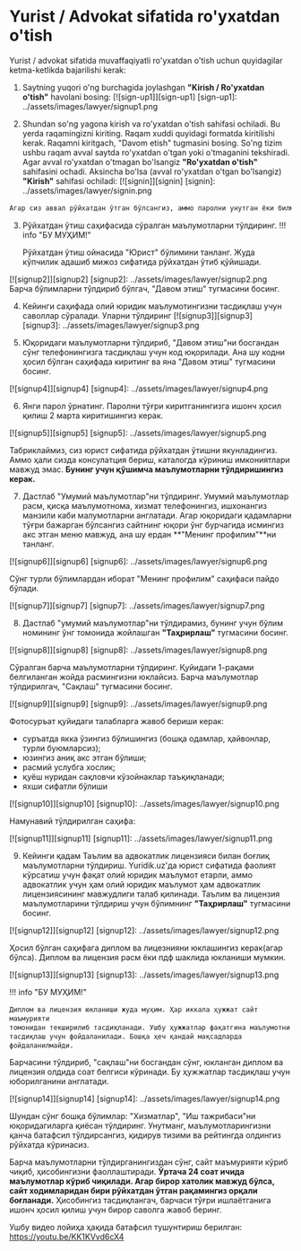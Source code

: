 # Yurist / Advokat sifatida ro'yxatdan o'tish

Yurist / advokat sifatida muvaffaqiyatli ro'yxatdan o'tish uchun quyidagilar ketma-ketlikda bajarilishi kerak:

1. Saytning yuqori o'ng burchagida joylashgan **"Kirish / Ro'yxatdan o'tish"** havolani bosing:
[![sign-up1]][sign-up1]
[sign-up1]: ../assets/images/lawyer/signup1.png

2.  Shundan so'ng yagona kirish va ro'yxatdan o'tish sahifasi ochiladi. Bu yerda raqamingizni kiriting. Raqam xuddi quyidagi formatda kiritilishi kerak. Raqamni kiritgach, "Davom etish" tugmasini bosing. So'ng tizim ushbu raqam avval saytda ro'yxatdan o'tgan yoki o'tmaganini tekshiradi. Agar avval ro'yxatdan o'tmagan bo'lsangiz **"Ro'yxatdan o'tish"** sahifasini ochadi. Aksincha bo'lsa (avval ro'yxatdan o'tgan bo'lsangiz) **"Kirish"** sahifasi ochiladi:
[![signin]][signin]
[signin]: ../assets/images/lawyer/signin.png

``` html
Агар сиз аввал рўйхатдан ўтган бўлсангиз, аммо паролни унутган ёки билмасангиз исталган вақтда "Паролни унутдингизми?" ҳаволасини босиб янги парол ўрнатишингиз мумкин
```

3. Рўйхатдан ўтиш саҳифасида сўралган маълумотларни тўлдиринг.
!!! info "БУ МУҲИМ!"

    Рўйхатдан ўтиш ойнасида "Юрист" бўлимини танланг. 
    Жуда кўпчилик адашиб мижоз сифатида рўйхатдан ўтиб қўйишади.

[![signup2]][signup2]
[signup2]: ../assets/images/lawyer/signup2.png
Барча бўлимларни тўлдириб бўлгач, "Давом этиш" тугмасини босинг. 

4. Кейинги саҳифада олий юридик маълумотингизни тасдиқлаш учун саволлар сўралади. Уларни тўлдиринг
[![signup3]][signup3]
[signup3]: ../assets/images/lawyer/signup3.png

5. Юқоридаги маълумотларни тўлдириб, "Давом этиш"ни босгандан сўнг телефонингизга тасдиқлаш учун код юқорилади. Ана шу кодни ҳосил бўлган саҳифада киритинг ва яна "Давом этиш" тугмасини босинг.

[![signup4]][signup4]
[signup4]: ../assets/images/lawyer/signup4.png

6. Янги парол ўрнатинг. Паролни тўғри киритганингизга ишонч ҳосил қилиш 2 марта киритишингиз керак.

[![signup5]][signup5]
[signup5]: ../assets/images/lawyer/signup5.png

Табриклаймиз, сиз юрист сифатида рўйхатдан ўтишни якунладингиз. Аммо ҳали сизда консулатция бериш, каталогда кўриниш имкониятлари мавжуд эмас. **Бунинг учун қўшимча маълумотларни тўлдиришингиз керак.**

7. Дастлаб "Умумий маълумотлар"ни тўлдиринг. Умумий маълумотлар расм, қисқа маълумотнома, хизмат телефонингиз, ишхонангиз манзили каби малумотларни англатади. Агар юқоридаги қадамларни тўғри бажарган бўлсангиз сайтнинг юқори ўнг бурчагида исмингиз акс этган меню мавжуд, ана шу ердан **"Менинг профилим"**ни танланг. 

[![signup6]][signup6]
[signup6]: ../assets/images/lawyer/signup6.png

Сўнг турли бўлимлардан иборат "Менинг профилим" саҳифаси пайдо бўлади.

[![signup7]][signup7]
[signup7]: ../assets/images/lawyer/signup7.png

8. Дастлаб "умумий маълумотлар"ни тўлдирамиз, бунинг учун бўлим номининг ўнг томонида жойлашган **"Таҳрирлаш"** тугмасини босинг.

[![signup8]][signup8]
[signup8]: ../assets/images/lawyer/signup8.png

Сўралган барча маълумотларни тўлдиринг. Қуйидаги 1-рақами белгиланган жойда расмингизни юклайсиз. Барча маълумотлар тўлдирилгач, "Сақлаш" тугмасини босинг.

[![signup9]][signup9]
[signup9]: ../assets/images/lawyer/signup9.png

Фотосуръат қуйидаги талабларга жавоб бериши керак:

- суръатда якка ўзингиз бўлишингиз (бошқа одамлар, ҳайвонлар, турли буюмларсиз);
- юзингиз аниқ акс этган бўлиши;
- расмий услубга хослик;
- қуёш нуридан сақловчи кўзойнаклар таъқиқланади;
- яхши сифатли бўлиши

[![signup10]][signup10]
[signup10]: ../assets/images/lawyer/signup10.png

Намунавий тўлдирилган саҳифа:

[![signup11]][signup11]
[signup11]: ../assets/images/lawyer/signup11.png

9. Кейинги қадам Таълим ва адвокатлик лицензияси билан боғлиқ маълумотларни тўлдириш. Yuridik.uz'да юрист сифатида фаолият кўрсатиш учун фақат олий юридик маълумот етарли, аммо адвокатлик учун ҳам олий юридик маълумот ҳам адвокатлик лицензиясининг мавжудлиги талаб қилинади. Таълим ва лицензия маълумотларини тўлдириш учун бўлимнинг **"Таҳрирлаш"** тугмасини босинг.

[![signup12]][signup12]
[signup12]: ../assets/images/lawyer/signup12.png

Ҳосил бўлган саҳифага диплом ва лицезнияни юклашингиз керак(агар бўлса). Диплом ва лицензия расм ёки пдф шаклида юкланиши мумкин.

[![signup13]][signup13]
[signup13]: ../assets/images/lawyer/signup13.png

!!! info "БУ МУҲИМ!"

    Диплом ва лицензия юкланиши жуда муҳим. Ҳар иккала ҳужжат сайт маъмурияти 
    томонидан текширилиб тасдиқланади. Ушбу ҳужжатлар фақатгина маълумотни 
    тасдиқлаш учун фойдаланилади. Бошқа ҳеч қандай мақсадларда фойдаланилмайди.

Барчасини тўлдириб, "сақлаш"ни босгандан сўнг, юкланган диплом ва лицензия олдида соат белгиси кўринади. Бу ҳужжатлар тасдиқлаш учун юборилганини англатади.

[![signup14]][signup14]
[signup14]: ../assets/images/lawyer/signup14.png

Шундан сўнг бошқа бўлимлар: "Хизматлар", "Иш тажрибаси"ни юқоридагиларга қиёсан тўлдиринг. Унутманг, маълумотларингизни қанча батафсил тўлдирсангиз, қидирув тизими ва рейтингда олдингиз рўйхатда кўринасиз.

Барча маълумотларни тўлдирганингиздан сўнг, сайт маъмурияти кўриб чиқиб, ҳисобингизни фаоллаштиради. **Ўртача 24 соат ичида маълумотлар кўриб чиқилади. Агар бирор хатолик мавжуд бўлса, сайт ходимларидан бири рўйхатдан ўтган рақамингиз орқали боғланади.** Ҳисобингиз тасдиқлангач, барчаси тўғри ишлаётганига ишонч ҳосил қилиш учун бирор саволга жавоб беринг.

Ушбу видео лойиҳа ҳақида батафсил тушунтириш берилган: https://youtu.be/KK1KVvd6cX4